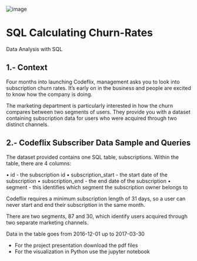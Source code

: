 
![image](https://github.com/jlgarciatucci/SQL-Calculating-Churn-Rates/assets/98712473/8b87143a-e9b7-46b4-add6-385d429989fc)



# SQL Calculating Churn-Rates

Data Analysis with SQL

## 1.- Context

Four months into launching Codeflix, management asks you to look into
subscription churn rates. It’s early on in the business and people are excited to
know how the company is doing.

The marketing department is particularly interested in how the churn compares
between two segments of users. They provide you with a dataset containing
subscription data for users who were acquired through two distinct channels.

## 2.- Codeflix Subscriber Data Sample and Queries

The dataset provided contains one SQL table, subscriptions. Within the table,
there are 4 columns:

• id - the subscription id
• subscription_start - the start date of the subscription
• subscription_end - the end date of the subscription
• segment - this identifies which segment the subscription owner belongs to

Codeflix requires a minimum subscription length of 31 days, so a user can never
start and end their subscription in the same month.

There are two segments, 87 and 30, which identify users acquired through two
separate marketing channels.

Data in the table goes from 2016-12-01 up to 2017-03-30

<ul>
  <li>For the project presentation download the pdf files</li>
  <li>For the visualization in Python use the jupyter notebook</li>
</ul>
